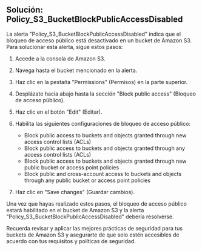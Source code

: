 ## Solución: Policy_S3_BucketBlockPublicAccessDisabled

La alerta "Policy_S3_BucketBlockPublicAccessDisabled" indica que el bloqueo de acceso público está desactivado en un bucket de Amazon S3. Para solucionar esta alerta, sigue estos pasos:

1. Accede a la consola de Amazon S3.

2. Navega hasta el bucket mencionado en la alerta.

3. Haz clic en la pestaña "Permissions" (Permisos) en la parte superior.

4. Desplázate hacia abajo hasta la sección "Block public access" (Bloqueo de acceso público).

5. Haz clic en el botón "Edit" (Editar).

6. Habilita las siguientes configuraciones de bloqueo de acceso público:
   - Block public access to buckets and objects granted through new access control lists (ACLs)
   - Block public access to buckets and objects granted through any access control lists (ACLs)
   - Block public access to buckets and objects granted through new public bucket or access point policies
   - Block public and cross-account access to buckets and objects through any public bucket or access point policies

7. Haz clic en "Save changes" (Guardar cambios).

Una vez que hayas realizado estos pasos, el bloqueo de acceso público estará habilitado en el bucket de Amazon S3 y la alerta "Policy_S3_BucketBlockPublicAccessDisabled" debería resolverse.

Recuerda revisar y aplicar las mejores prácticas de seguridad para tus buckets de Amazon S3 y asegurarte de que solo estén accesibles de acuerdo con tus requisitos y políticas de seguridad.
